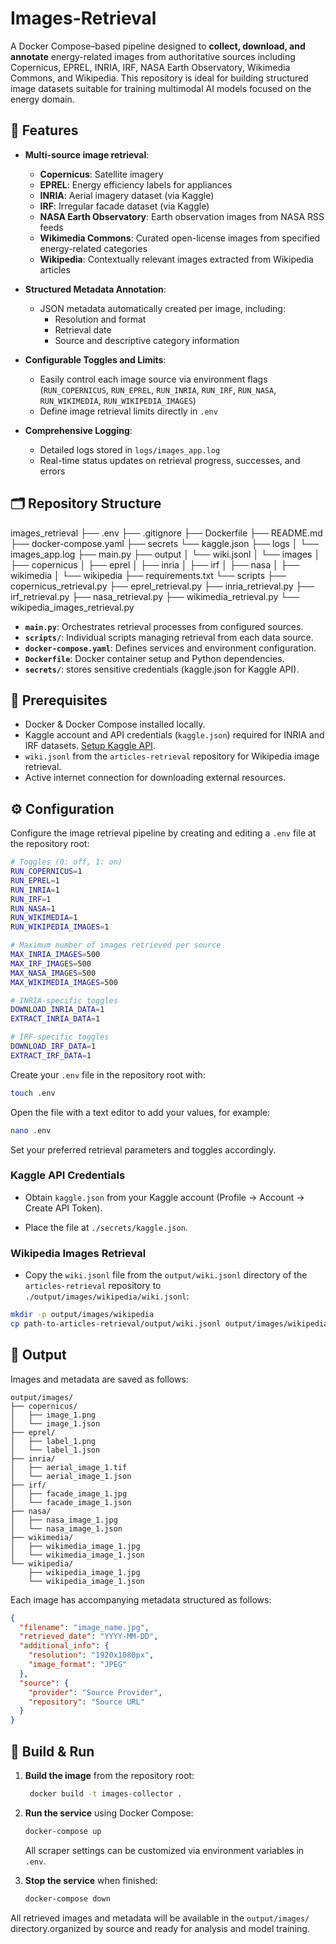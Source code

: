 # Images-Retrieval

A Docker Compose–based pipeline designed to **collect, download, and annotate** energy-related images from authoritative sources including Copernicus, EPREL, INRIA, IRF, NASA Earth Observatory, Wikimedia Commons, and Wikipedia. This repository is ideal for building structured image datasets suitable for training multimodal AI models focused on the energy domain.

## 🚀 Features

- **Multi-source image retrieval**:
  - **Copernicus**: Satellite imagery
  - **EPREL**: Energy efficiency labels for appliances
  - **INRIA**: Aerial imagery dataset (via Kaggle)
  - **IRF**: Irregular facade dataset (via Kaggle)
  - **NASA Earth Observatory**: Earth observation images from NASA RSS feeds
  - **Wikimedia Commons**: Curated open-license images from specified energy-related categories
  - **Wikipedia**: Contextually relevant images extracted from Wikipedia articles

- **Structured Metadata Annotation**:
  - JSON metadata automatically created per image, including:
    - Resolution and format
    - Retrieval date
    - Source and descriptive category information

- **Configurable Toggles and Limits**:
  - Easily control each image source via environment flags (`RUN_COPERNICUS`, `RUN_EPREL`, `RUN_INRIA`, `RUN_IRF`, `RUN_NASA`, `RUN_WIKIMEDIA`, `RUN_WIKIPEDIA_IMAGES`)
  - Define image retrieval limits directly in `.env`

- **Comprehensive Logging**:
  - Detailed logs stored in `logs/images_app.log`
  - Real-time status updates on retrieval progress, successes, and errors

## 🗂 Repository Structure

images_retrieval
├── .env
├── .gitignore
├── Dockerfile
├── README.md
├── docker-compose.yaml
├── secrets
    └── kaggle.json
├── logs
│   └── images_app.log
├── main.py
├── output
│   └── wiki.jsonl
│   └── images
│       ├── copernicus
│       ├── eprel
│       ├── inria
│       ├── irf
│       ├── nasa
│       ├── wikimedia
│       └── wikipedia
├── requirements.txt
└── scripts
    ├── copernicus_retrieval.py
    ├── eprel_retrieval.py
    ├── inria_retrieval.py
    ├── irf_retrieval.py
    ├── nasa_retrieval.py
    ├── wikimedia_retrieval.py
    └── wikipedia_images_retrieval.py

- **`main.py`**: Orchestrates retrieval processes from configured sources.
- **`scripts/`**: Individual scripts managing retrieval from each data source.
- **`docker-compose.yaml`**: Defines services and environment configuration.
- **`Dockerfile`**: Docker container setup and Python dependencies.
- **`secrets/`**: stores sensitive credentials (kaggle.json for Kaggle API).

## 🔧 Prerequisites

- Docker & Docker Compose installed locally.
- Kaggle account and API credentials (`kaggle.json`) required for INRIA and IRF datasets. [Setup Kaggle API](https://www.kaggle.com/docs/api).
- `wiki.jsonl` from the `articles-retrieval` repository for Wikipedia image retrieval.
- Active internet connection for downloading external resources.

## ⚙️ Configuration

Configure the image retrieval pipeline by creating and editing a `.env` file at the repository root:

```bash
# Toggles (0: off, 1: on)
RUN_COPERNICUS=1
RUN_EPREL=1
RUN_INRIA=1
RUN_IRF=1
RUN_NASA=1
RUN_WIKIMEDIA=1
RUN_WIKIPEDIA_IMAGES=1

# Maximum number of images retrieved per source
MAX_INRIA_IMAGES=500
MAX_IRF_IMAGES=500
MAX_NASA_IMAGES=500
MAX_WIKIMEDIA_IMAGES=500

# INRIA-specific toggles
DOWNLOAD_INRIA_DATA=1
EXTRACT_INRIA_DATA=1

# IRF-specific toggles
DOWNLOAD_IRF_DATA=1
EXTRACT_IRF_DATA=1
```

Create your `.env` file in the repository root with:

```bash
touch .env
```

Open the file with a text editor to add your values, for example:

```bash
nano .env
```

Set your preferred retrieval parameters and toggles accordingly.

### Kaggle API Credentials

- Obtain `kaggle.json` from your Kaggle account (Profile → Account → Create API Token).

- Place the file at `./secrets/kaggle.json`.

### Wikipedia Images Retrieval

- Copy the `wiki.jsonl` file from the `output/wiki.jsonl` directory of the `articles-retrieval` repository to `./output/images/wikipedia/wiki.jsonl`:

```bash
mkdir -p output/images/wikipedia
cp path-to-articles-retrieval/output/wiki.jsonl output/images/wikipedia/
```

## 📂 Output

Images and metadata are saved as follows:

```text
output/images/
├── copernicus/
│   ├── image_1.png
│   └── image_1.json
├── eprel/
│   ├── label_1.png
│   └── label_1.json
├── inria/
│   ├── aerial_image_1.tif
│   └── aerial_image_1.json
├── irf/
│   ├── facade_image_1.jpg
│   └── facade_image_1.json
├── nasa/
│   ├── nasa_image_1.jpg
│   └── nasa_image_1.json
├── wikimedia/
│   ├── wikimedia_image_1.jpg
│   └── wikimedia_image_1.json
└── wikipedia/
    ├── wikipedia_image_1.jpg
    └── wikipedia_image_1.json
```

Each image has accompanying metadata structured as follows:

```json
{
  "filename": "image_name.jpg",
  "retrieved_date": "YYYY-MM-DD",
  "additional_info": {
    "resolution": "1920x1080px",
    "image_format": "JPEG"
  },
  "source": {
    "provider": "Source Provider",
    "repository": "Source URL"
  }
}
```

## 🐳 Build & Run

1. **Build the image**  from the repository root:

   ```bash
    docker build -t images-collector .
   ```

2. **Run the service** using Docker Compose:

   ```bash
   docker-compose up
   ```

   All scraper settings can be customized via environment variables in `.env`.

3. **Stop the service** when finished:

   ```bash
   docker-compose down
   ```

All retrieved images and metadata will be available in the `output/images/` directory.organized by source and ready for analysis and model training.